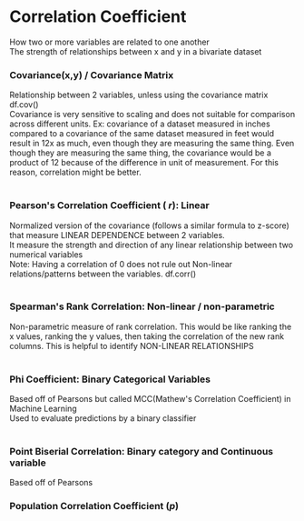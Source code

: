 # Correlation Coefficient
How two or more variables are related to one another <br>
The strength of relationships between x and y in a bivariate dataset <br>

### Covariance(x,y) / Covariance Matrix
Relationship between 2 variables, unless using the covariance matrix <br>
df.cov()<br>
Covariance is very sensitive to scaling and does not suitable for comparison across different units. Ex: covariance of a dataset measured in inches compared to a covariance of the same dataset measured in feet would result in 12x as much, even though they are measuring the same thing. Even though they are measuring the same thing, the covariance would be a product of 12 because of the difference in unit of measurement. For this reason, correlation might be better.<br><br>

### Pearson's Correlation Coefficient ( _r_): Linear
Normalized version of the covariance (follows a similar formula to z-score) that measure LINEAR DEPENDENCE between 2 variables. <br>
It measure the strength and direction of any linear relationship between two numerical variables <br>
Note: Having a correlation of 0 does not rule out Non-linear relations/patterns between the variables. df.corr() <br><br>

### Spearman's Rank Correlation: Non-linear / non-parametric
Non-parametric measure of rank correlation. This would be like ranking the x values, ranking the y values, then taking the correlation of the new rank columns. This is helpful to identify NON-LINEAR RELATIONSHIPS <br><br>

### Phi Coefficient: Binary Categorical Variables
Based off of Pearsons but called MCC(Mathew's Correlation Coefficient) in Machine Learning <br>
Used to evaluate predictions by a binary classifier<br><br>

### Point Biserial Correlation: Binary category and Continuous variable
Based off of Pearsons <br>

### Population Correlation Coefficient (_p_)
